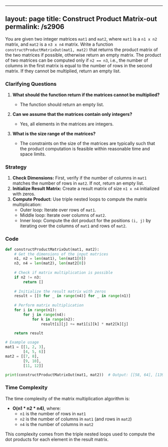
---
layout: page
title:  Construct Product Matrix-out
permalink: /s2906
---
You are given two integer matrices `mat1` and `mat2`, where `mat1` is a `n1 x n2` matrix, and `mat2` is a `n3 x n4` matrix. Write a function `constructProductMatrixOut(mat1, mat2)` that returns the product matrix of the two matrices if possible, otherwise return an empty matrix. The product of two matrices can be computed only if `n2 == n3`, i.e., the number of columns in the first matrix is equal to the number of rows in the second matrix. If they cannot be multiplied, return an empty list.

### Clarifying Questions
1. **What should the function return if the matrices cannot be multiplied?**
    - The function should return an empty list.

2. **Can we assume that the matrices contain only integers?**
    - Yes, all elements in the matrices are integers.

3. **What is the size range of the matrices?**
    - The constraints on the size of the matrices are typically such that the product computation is feasible within reasonable time and space limits.

### Strategy
1. **Check Dimensions:** First, verify if the number of columns in `mat1` matches the number of rows in `mat2`. If not, return an empty list.
2. **Initialize Result Matrix:** Create a result matrix of size `n1 x n4` initialized with zeros.
3. **Compute Product:** Use triple nested loops to compute the matrix multiplication:
   - Outer loop: Iterate over rows of `mat1`.
   - Middle loop: Iterate over columns of `mat2`.
   - Inner loop: Compute the dot product for the positions `(i, j)` by iterating over the columns of `mat1` and rows of `mat2`.

### Code

```python
def constructProductMatrixOut(mat1, mat2):
    # Get the dimensions of the input matrices
    n1, n2 = len(mat1), len(mat1[0])
    n3, n4 = len(mat2), len(mat2[0])
    
    # Check if matrix multiplication is possible
    if n2 != n3:
        return []
    
    # Initialize the result matrix with zeros
    result = [[0 for _ in range(n4)] for _ in range(n1)]
    
    # Perform matrix multiplication
    for i in range(n1):
        for j in range(n4):
            for k in range(n2):
                result[i][j] += mat1[i][k] * mat2[k][j]
    
    return result

# Example usage
mat1 = [[1, 2, 3],
        [4, 5, 6]]
mat2 = [[7, 8],
        [9, 10],
        [11, 12]]

print(constructProductMatrixOut(mat1, mat2))  # Output: [[58, 64], [139, 154]]
```

### Time Complexity
The time complexity of the matrix multiplication algorithm is:
- **O(n1 * n2 * n4)**, where:
  - `n1` is the number of rows in `mat1`
  - `n2` is the number of columns in `mat1` (and rows in `mat2`)
  - `n4` is the number of columns in `mat2`

This complexity comes from the triple nested loops used to compute the dot products for each element in the result matrix.